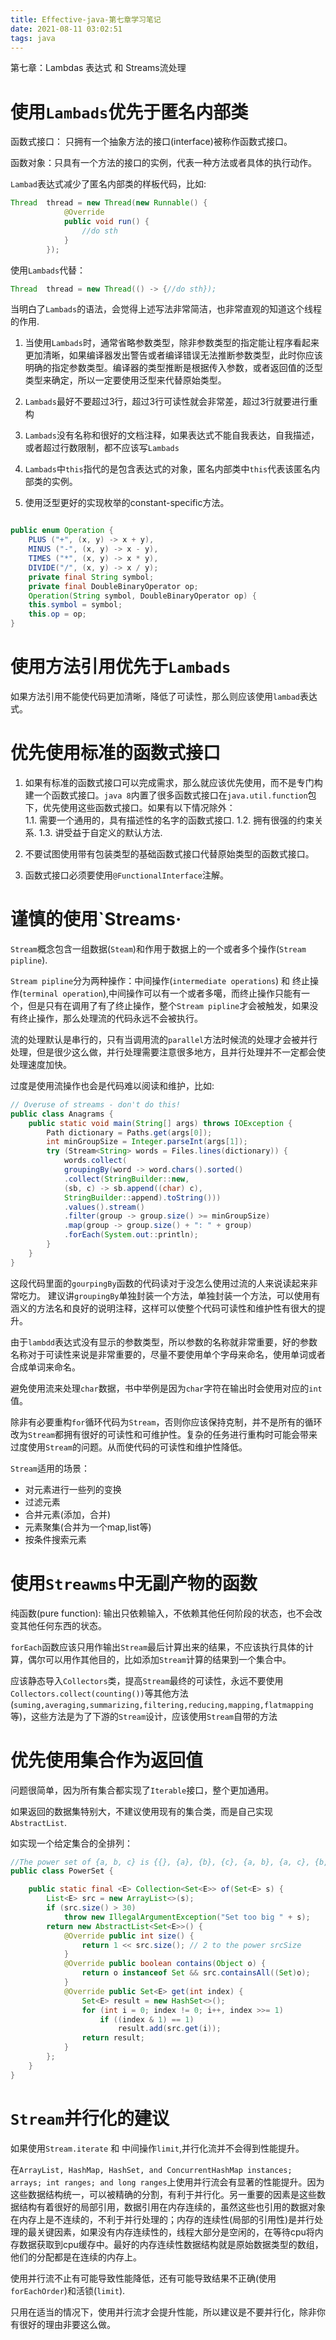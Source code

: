 ```yaml
---
title: Effective-java-第七章学习笔记
date: 2021-08-11 03:02:51
tags: java
---
```


第七章：Lambdas 表达式 和 Streams流处理

<!--more-->


# 使用`Lambads`优先于匿名内部类

函数式接口： 只拥有一个抽象方法的接口(interface)被称作函数式接口。

函数对象：只具有一个方法的接口的实例，代表一种方法或者具体的执行动作。


`Lambad`表达式减少了匿名内部类的样板代码，比如: 
```java
Thread  thread = new Thread(new Runnable() {
            @Override
            public void run() {
                //do sth
            }
        });
```
使用`Lambads`代替：
```java
Thread  thread = new Thread(() -> {//do sth});
```
当明白了`Lambads`的语法，会觉得上述写法非常简洁，也非常直观的知道这个线程的作用.

1. 当使用`Lambads`时，通常省略参数类型，除非参数类型的指定能让程序看起来更加清晰，如果编译器发出警告或者编译错误无法推断参数类型，此时你应该明确的指定参数类型。编译器的类型推断是根据传入参数，或者返回值的泛型类型来确定，所以一定要使用泛型来代替原始类型。

2. `Lambads`最好不要超过3行，超过3行可读性就会非常差，超过3行就要进行重构

3. `Lambads`没有名称和很好的文档注释，如果表达式不能自我表达，自我描述，或者超过行数限制，都不应该写`Lambads`

4. `Lambads`中`this`指代的是包含表达式的对象，匿名内部类中`this`代表该匿名内部类的实例。

6. 使用泛型更好的实现枚举的constant-specific方法。
```java

public enum Operation {
    PLUS ("+", (x, y) -> x + y),
    MINUS ("-", (x, y) -> x - y),
    TIMES ("*", (x, y) -> x * y),
    DIVIDE("/", (x, y) -> x / y);
    private final String symbol;
    private final DoubleBinaryOperator op;
    Operation(String symbol, DoubleBinaryOperator op) {
    this.symbol = symbol;
    this.op = op;
}
```


# 使用方法引用优先于`Lambads`

如果方法引用不能使代码更加清晰，降低了可读性，那么则应该使用`lambad`表达式。


# 优先使用标准的函数式接口


1. 如果有标准的函数式接口可以完成需求，那么就应该优先使用，而不是专门构建一个函数式接口。`java 8`内置了很多函数式接口在`java.util.function`包下，优先使用这些函数式接口。如果有以下情况除外：  
  1.1. 需要一个通用的，具有描述性的名字的函数式接口.
  1.2. 拥有很强的约束关系.
  1.3. 讲受益于自定义的默认方法.


2. 不要试图使用带有包装类型的基础函数式接口代替原始类型的函数式接口。

3. 函数式接口必须要使用`@FunctionalInterface`注解。



# 谨慎的使用`Streams·

`Stream`概念包含一组数据(`Steam`)和作用于数据上的一个或者多个操作(`Stream pipline`).

`Stream pipline`分为两种操作：中间操作(`intermediate operations`) 和 终止操作(`terminal operation`),中间操作可以有一个或者多噶，而终止操作只能有一个，但是只有在调用了有了终止操作，整个`Stream pipline`才会被触发，如果没有终止操作，那么处理流的代码永远不会被执行。

流的处理默认是串行的，只有当调用流的`parallel`方法时候流的处理才会被并行处理，但是很少这么做，并行处理需要注意很多地方，且并行处理并不一定都会使处理速度加快。

过度是使用流操作也会是代码难以阅读和维护，比如: 
```java
// Overuse of streams - don't do this!
public class Anagrams {
    public static void main(String[] args) throws IOException {
        Path dictionary = Paths.get(args[0]);
        int minGroupSize = Integer.parseInt(args[1]);
        try (Stream<String> words = Files.lines(dictionary)) {
            words.collect(
            groupingBy(word -> word.chars().sorted()
            .collect(StringBuilder::new,
            (sb, c) -> sb.append((char) c),
            StringBuilder::append).toString()))
            .values().stream()
            .filter(group -> group.size() >= minGroupSize)
            .map(group -> group.size() + ": " + group)
            .forEach(System.out::println);
        }
    }
}
```
这段代码里面的`gourpingBy`函数的代码读对于没怎么使用过流的人来说读起来非常吃力。
建议讲`groupingBy`单独封装一个方法，单独封装一个方法，可以使用有涵义的方法名和良好的说明注释，这样可以使整个代码可读性和维护性有很大的提升。


由于`lambdd`表达式没有显示的参数类型，所以参数的名称就非常重要，好的参数名称对于可读性来说是非常重要的，尽量不要使用单个字母来命名，使用单词或者合成单词来命名。  


避免使用流来处理`char`数据，书中举例是因为`char`字符在输出时会使用对应的`int`值。


除非有必要重构`for`循环代码为`Stream`，否则你应该保持克制，并不是所有的循环改为`Stream`都拥有很好的可读性和可维护性。复杂的任务进行重构时可能会带来过度使用`Stream`的问题。从而使代码的可读性和维护性降低。


`Stream`适用的场景：
- 对元素进行一些列的变换
- 过滤元素
- 合并元素(添加，合并)
- 元素聚集(合并为一个map,list等)
- 按条件搜索元素



# 使用`Streawms`中无副产物的函数

纯函数(pure function): 输出只依赖输入，不依赖其他任何阶段的状态，也不会改变其他任何东西的状态。

`forEach`函数应该只用作输出`Stream`最后计算出来的结果，不应该执行具体的计算，偶尔可以用作其他目的，比如添加`Stream`计算的结果到一个集合中。

应该静态导入`Collectors`类，提高`Stream`最终的可读性，永远不要使用`Collectors.collect(counting())`等其他方法(`suming,averaging,summarizing,filtering,reducing,mapping,flatmapping`等)，这些方法是为了下游的`Stream`设计，应该使用`Stream`自带的方法


# 优先使用集合作为返回值

问题很简单，因为所有集合都实现了`Iterable`接口，整个更加通用。

如果返回的数据集特别大，不建议使用现有的集合类，而是自己实现`AbstractList`.

如实现一个给定集合的全排列： 
```java
//The power set of {a, b, c} is {{}, {a}, {b}, {c}, {a, b}, {a, c}, {b, c}, {a, b, c}}.
public class PowerSet {

    public static final <E> Collection<Set<E>> of(Set<E> s) {
        List<E> src = new ArrayList<>(s);
        if (src.size() > 30)
            throw new IllegalArgumentException("Set too big " + s);
        return new AbstractList<Set<E>>() {
            @Override public int size() {
                return 1 << src.size(); // 2 to the power srcSize
            }
            @Override public boolean contains(Object o) {
                return o instanceof Set && src.containsAll((Set)o);
            }
            @Override public Set<E> get(int index) {
                Set<E> result = new HashSet<>();
                for (int i = 0; index != 0; i++, index >>= 1)
                    if ((index & 1) == 1)
                        result.add(src.get(i));
                return result;
            }
        };
    }
}
```


# `Stream`并行化的建议

如果使用`Stream.iterate` 和 中间操作`limit`,并行化流并不会得到性能提升。

在`ArrayList, HashMap, HashSet, and ConcurrentHashMap instances; arrays; int ranges; and long ranges`上使用并行流会有显著的性能提升。因为这些数据结构统一，可以被精确的分割，有利于并行化。另一重要的因素是这些数据结构有着很好的局部引用，数据引用在内存连续的，虽然这些也引用的数据对象在内存上是不连续的，不利于并行处理的；内存的连续性(局部的引用性)是并行处理的最关键因素，如果没有内存连续性的，线程大部分是空闲的，在等待cpu将内存数据获取到cpu缓存中。最好的内存连续性数据结构就是原始数据类型的数组，他们的分配都是在连续的内存上。

使用并行流不止有可能导致性能降低，还有可能导致结果不正确(使用`forEachOrder`)和活锁(`limit`).

只用在适当的情况下，使用并行流才会提升性能，所以建议是不要并行化，除非你有很好的理由非要这么做。
